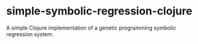 # simple-symbolic-regression-clojure
A simple Clojure implementation of a genetic programming symbolic regression system.
